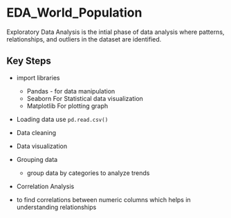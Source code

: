 # EDA_World_Population
Exploratory Data Analysis is the intial phase of data analysis where patterns, relationships, and outliers in the dataset are identified.

## Key Steps
- import libraries
  * Pandas - for data manipulation
  * Seaborn For Statistical data visualization
  * Matplotlib For plotting graph
- Loading data
  use `pd.read.csv()`

- Data cleaning

- Data visualization
  
- Grouping data
  * group data by categories to analyze trends

-  Correlation Analysis
  * to find correlations between numeric columns which helps in understanding relationships    
